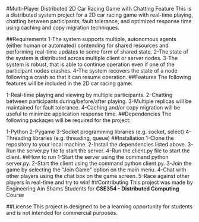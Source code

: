 #Multi-Player Distributed 2D Car Racing Game with Chatting Feature
This is a distributed system project for a 2D car racing game with real-time playing, chatting between participants, fault tolerance, and optimized response time using caching and copy migration techniques.

##Requirements
1-The system supports multiple, autonomous agents (either human or automated) contending for shared resources and performing real-time updates to some form of shared state.
2-The state of the system is distributed across multiple client or server nodes.
3-The system is robust, that is able to continue operation even if one of the participant nodes crashes.
4-The system recovers the state of a node following a crash so that it can resume operation.
##Features
The following features will be included in the 2D car racing game:

1-Real-time playing and viewing by multiple participants.
2-Chatting between participants during/before/after playing.
3-Multiple replicas will be maintained for fault tolerance.
4-Caching and/or copy migration will be useful to minimize application response time.
##Dependencies
The following packages will be required for the project:

1-Python
2-Pygame
3-Socket programming libraries (e.g. socket, select)
4-Threading libraries (e.g. threading, queue)
##Installation
1-Clone the repository to your local machine.
2-Install the dependencies listed above.
3-Run the server.py file to start the server.
4-Run the client.py file to start the client.
##How to run
1-Start the server using the command python server.py.
2-Start the client using the command python client.py.
3-Join the game by selecting the "Join Game" option on the main menu.
4-Chat with other players using the chat box on the game screen.
5-Race against other players in real-time and try to win!
##Contributing
This project was made by Engineering Ain Shams Students for **CSE354 - Distributed Computing** Course

##License
This project is designed to be a learning opportunity for students and is not intended for commercial purposes.


